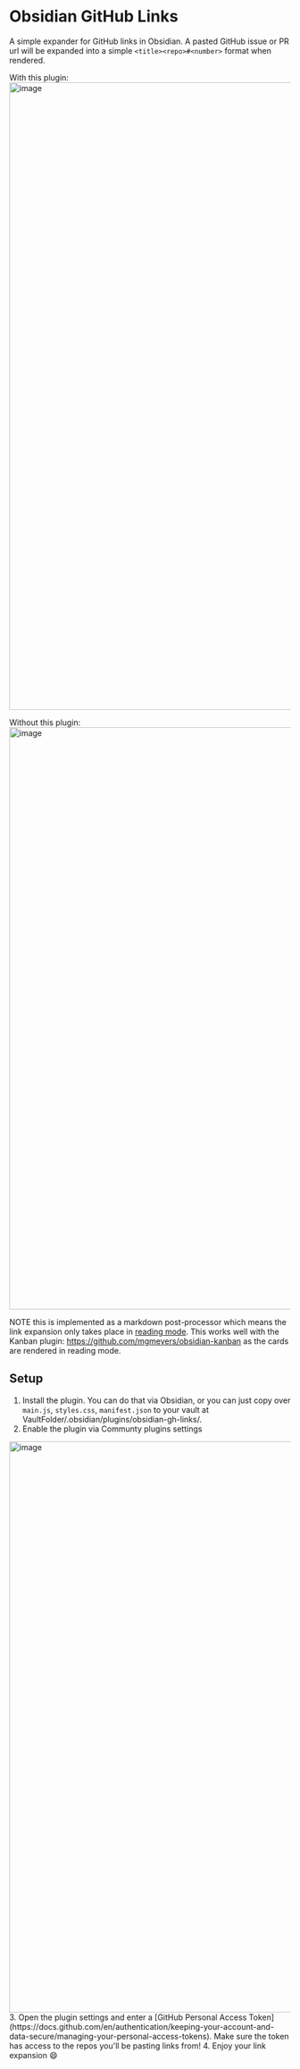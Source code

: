 # Obsidian GitHub Links
A simple expander for GitHub links in Obsidian. A pasted GitHub issue or PR url will be expanded into a simple `<title><repo>#<number>` format when rendered. 


With this plugin:
<img width="1123" alt="image" src="https://github.com/user-attachments/assets/09f77fbf-e907-4e26-8109-e9716898ac6a">

Without this plugin:
<img width="1042" alt="image" src="https://github.com/user-attachments/assets/4cb62ced-b02c-4346-b6e8-4b09908c829f">


NOTE this is implemented as a markdown post-processor which means the link expansion only takes place in [reading mode](https://help.obsidian.md/Editing+and+formatting/Edit+and+preview+Markdown#Editor+views). This works well with the Kanban plugin: https://github.com/mgmeyers/obsidian-kanban as the cards are rendered in reading mode.

## Setup
1. Install the plugin. You can do that via Obsidian, or you can just copy over `main.js`, `styles.css`, `manifest.json` to your vault at VaultFolder/.obsidian/plugins/obsidian-gh-links/.
2. Enable the plugin via Communty plugins settings
<img width="1022" alt="image" src="https://github.com/user-attachments/assets/8fbe05a5-8c95-4570-bc2d-ebef3bee492a">
3. Open the plugin settings and enter a [GitHub Personal Access Token](https://docs.github.com/en/authentication/keeping-your-account-and-data-secure/managing-your-personal-access-tokens). Make sure the token has access to the repos you'll be pasting links from!
4. Enjoy your link expansion 😄

